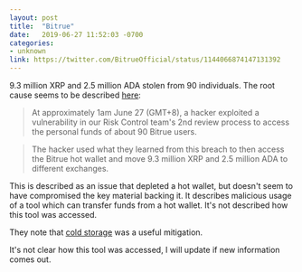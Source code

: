 ```yaml
---
layout: post
title:  "Bitrue"
date:   2019-06-27 11:52:03 -0700
categories:
- unknown
link: https://twitter.com/BitrueOfficial/status/1144066874147131392
---
```

9.3 million XRP and 2.5 million ADA stolen from 90 individuals. The root cause seems to be described [here](https://twitter.com/BitrueOfficial/status/1144066877154447360):

> At approximately 1am June 27 (GMT+8), a hacker exploited a vulnerability in our Risk Control team's 2nd review process to access the personal funds of about 90 Bitrue users.

> The hacker used what they learned from this breach to then access the Bitrue hot wallet and move 9.3 million XRP and 2.5 million ADA to different exchanges.

This is described as an issue that depleted a hot wallet, but doesn't seem to have compromised the key material backing it. It describes malicious usage of a tool which can transfer funds from a hot wallet. It's not described how this tool was accessed. 

They note that [cold storage](https://twitter.com/BitrueOfficial/status/1144080308817448960) was a useful mitigation.

It's not clear how this tool was accessed, I will update if new information comes out.
